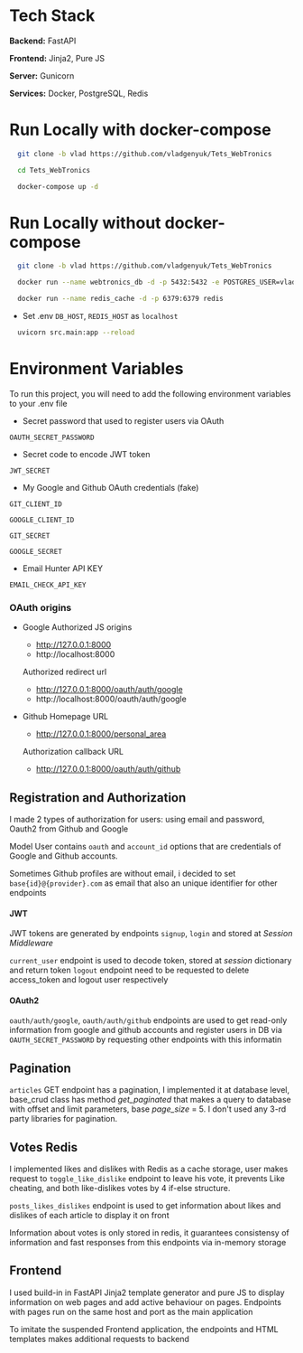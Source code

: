 
# Tech Stack

**Backend:** FastAPI

**Frontend:** Jinja2, Pure JS

**Server:** Gunicorn

**Services:** Docker, PostgreSQL, Redis


# Run Locally with docker-compose


```bash
  git clone -b vlad https://github.com/vladgenyuk/Tets_WebTronics 
```
```bash
  cd Tets_WebTronics 
```
```bash
  docker-compose up -d
```

# Run Locally without docker-compose


```bash
  git clone -b vlad https://github.com/vladgenyuk/Tets_WebTronics 
```
```bash
  docker run --name webtronics_db -d -p 5432:5432 -e POSTGRES_USER=vlad -e POSTGRES_PASSWORD=qseawdzxc1 postgres

  docker run --name redis_cache -d -p 6379:6379 redis  
```
- Set .env `DB_HOST`, `REDIS_HOST` as `localhost`

```bash
  uvicorn src.main:app --reload
```


# Environment Variables

To run this project, you will need to add the following environment variables to your .env file

- Secret password that used to register users via OAuth

`OAUTH_SECRET_PASSWORD`

- Secret code to encode JWT token

`JWT_SECRET`

- My Google and Github OAuth credentials (fake)

`GIT_CLIENT_ID`

`GOOGLE_CLIENT_ID`

`GIT_SECRET`

`GOOGLE_SECRET`

- Email Hunter API KEY

`EMAIL_CHECK_API_KEY`

### OAuth origins
- Google
  Authorized JS origins
    - http://127.0.0.1:8000
    - http://localhost:8000

  Authorized redirect url
    - http://127.0.0.1:8000/oauth/auth/google
    - http://localhost:8000/oauth/auth/google
- Github
  Homepage URL
  - http://127.0.0.1:8000/personal_area

  Authorization callback URL
  - http://127.0.0.1:8000/oauth/auth/github


## Registration and Authorization

I made 2 types of authorization for users: using email and password, Oauth2 from Github and Google

Model User contains `oauth` and `account_id` options that are credentials of Google and Github accounts. 

Sometimes Github profiles are without email, i decided to set `base{id}@{provider}.com` as email that also an unique identifier for other endpoints

#### JWT

JWT tokens are generated by endpoints `signup`, `login` and stored at *Session Middleware* 

`current_user` endpoint is used to decode token, stored at *session* dictionary and return token 
`logout` endpoint need to be requested to delete access_token and logout user respectively

#### OAuth2

`oauth/auth/google`, `oauth/auth/github` endpoints are used to get read-only information from google and github accounts and register users in DB via `OAUTH_SECRET_PASSWORD` by requesting other endpoints with this informatin
  

## Pagination

`articles` GET endpoint has a pagination, I implemented it at database level, base_crud class has method *get_paginated* that makes a query to database with offset and limit parameters, base *page_size* = 5. I don't used any 3-rd party libraries for pagination.

## Votes Redis 

I implemented likes and dislikes with Redis as a cache storage, user makes request to `toggle_like_dislike` endpoint to leave his vote, it prevents Like cheating, and both like-dislikes votes by 4 if-else structure.

`posts_likes_dislikes` endpoint is used to get information about likes and dislikes of each article to display it on front

Information about votes is only stored in redis, it guarantees consistensy of information and fast responses from this endpoints via in-memory storage

## Frontend

I used build-in in FastAPI Jinja2 template generator and pure JS to display information on web pages and add active behaviour on pages. Endpoints with pages run on the same host and port as the main application

To imitate the suspended Frontend application, the endpoints and HTML templates makes additional requests to backend

